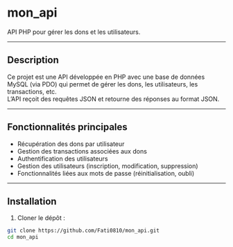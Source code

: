 # mon_api

API PHP pour gérer les dons et les utilisateurs.

---

## Description

Ce projet est une API développée en PHP avec une base de données MySQL (via PDO) qui permet de gérer les dons, les utilisateurs, les transactions, etc.  
L’API reçoit des requêtes JSON et retourne des réponses au format JSON.

---

## Fonctionnalités principales

- Récupération des dons par utilisateur
- Gestion des transactions associées aux dons
- Authentification des utilisateurs
- Gestion des utilisateurs (inscription, modification, suppression)
- Fonctionnalités liées aux mots de passe (réinitialisation, oubli)

---

## Installation

1. Cloner le dépôt :

```bash
git clone https://github.com/Fati0810/mon_api.git
cd mon_api
